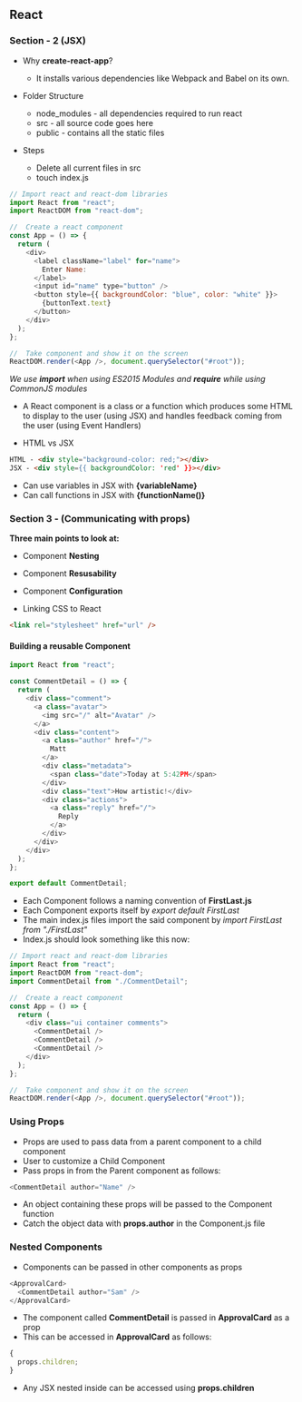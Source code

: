 ## React

### Section - 2 (JSX)

- Why **create-react-app**?

  - It installs various dependencies like Webpack and Babel on its own.

- Folder Structure

  - node_modules - all dependencies required to run react
  - src - all source code goes here
  - public - contains all the static files

- Steps
  - Delete all current files in src
  - touch index.js

```javascript
// Import react and react-dom libraries
import React from "react";
import ReactDOM from "react-dom";

//  Create a react component
const App = () => {
  return (
    <div>
      <label className="label" for="name">
        Enter Name:
      </label>
      <input id="name" type="button" />
      <button style={{ backgroundColor: "blue", color: "white" }}>
        {buttonText.text}
      </button>
    </div>
  );
};

//  Take component and show it on the screen
ReactDOM.render(<App />, document.querySelector("#root"));
```

_We use **import** when using ES2015 Modules and **require** while using CommonJS modules_

- A React component is a class or a function which produces some HTML to display to the user (using JSX) and handles feedback coming from the user (using Event Handlers)

- HTML vs JSX

```html
HTML - <div style="background-color: red;"></div>
JSX - <div style={{ backgroundColor: 'red' }}></div>
```

- Can use variables in JSX with **{variableName}**
- Can call functions in JSX with **{functionName()}**

### Section 3 - (Communicating with props)

**Three main points to look at:**

- Component **Nesting**
- Component **Resusability**
- Component **Configuration**

- Linking CSS to React

```html
<link rel="stylesheet" href="url" />
```

#### Building a reusable Component

```javascript
import React from "react";

const CommentDetail = () => {
  return (
    <div class="comment">
      <a class="avatar">
        <img src="/" alt="Avatar" />
      </a>
      <div class="content">
        <a class="author" href="/">
          Matt
        </a>
        <div class="metadata">
          <span class="date">Today at 5:42PM</span>
        </div>
        <div class="text">How artistic!</div>
        <div class="actions">
          <a class="reply" href="/">
            Reply
          </a>
        </div>
      </div>
    </div>
  );
};

export default CommentDetail;
```

- Each Component follows a naming convention of **FirstLast.js**
- Each Component exports itself by _export default FirstLast_
- The main index.js files import the said component by _import FirstLast from "./FirstLast"_
- Index.js should look something like this now:

```javascript
// Import react and react-dom libraries
import React from "react";
import ReactDOM from "react-dom";
import CommentDetail from "./CommentDetail";

//  Create a react component
const App = () => {
  return (
    <div class="ui container comments">
      <CommentDetail />
      <CommentDetail />
      <CommentDetail />
    </div>
  );
};

//  Take component and show it on the screen
ReactDOM.render(<App />, document.querySelector("#root"));
```

### Using Props

- Props are used to pass data from a parent component to a child component
- User to customize a Child Component
- Pass props in from the Parent component as follows:

```javascript
<CommentDetail author="Name" />
```

- An object containing these props will be passed to the Component function
- Catch the object data with **props.author** in the Component.js file

### Nested Components

- Components can be passed in other components as props

```javascript
<ApprovalCard>
  <CommentDetail author="Sam" />
</ApprovalCard>
```

- The component called **CommentDetail** is passed in **ApprovalCard** as a prop
- This can be accessed in **ApprovalCard** as follows:

```javascript
{
  props.children;
}
```

- Any JSX nested inside <ApprovalCard> can be accessed using **props.children**
